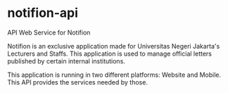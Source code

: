 # notifion-api
API Web Service for Notifion

Notifion is an exclusive application made for Universitas Negeri Jakarta's Lecturers and Staffs. This application is used to manage official letters published by certain internal institutions.

This application is running in two different platforms: Website and Mobile. This API provides the services needed by those.
